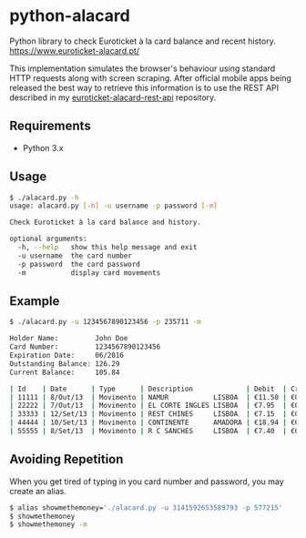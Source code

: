 python-alacard
==============

Python library to check Euroticket à la card balance and recent history.  
https://www.euroticket-alacard.pt/

This implementation simulates the browser's behaviour using standard HTTP requests along with screen scraping.
After official mobile apps being released the best way to retrieve this information is to use the REST API described in my [euroticket-alacard-rest-api](https://github.com/marmelo/euroticket-alacard-rest-api) repository.

Requirements
-----

- Python 3.x


Usage
-----

```bash
$ ./alacard.py -h
usage: alacard.py [-h] -u username -p password [-m]

Check Euroticket à la card balance and history.

optional arguments:
  -h, --help   show this help message and exit
  -u username  the card number
  -p password  the card password
  -m           display card movements
```

Example
-------

```bash
$ ./alacard.py -u 1234567890123456 -p 235711 -m

Holder Name:         John Doe
Card Number:         1234567890123456
Expiration Date:     06/2016
Outstanding Balance: 126.29
Current Balance:     105.84

| Id    | Date      | Type      | Description             | Debit  | Credit | Balance |
| 11111 | 8/Out/13  | Movimento | NAMUR           LISBOA  | €11.50 | €0.00  | 105.84  |
| 22222 | 7/Out/13  | Movimento | EL CORTE INGLES LISBOA  | €7.95  | €0.00  | 117.34  |
| 33333 | 12/Set/13 | Movimento | REST CHINES     LISBOA  | €7.15  | €0.00  | 125.29  |
| 44444 | 10/Set/13 | Movimento | CONTINENTE      AMADORA | €18.94 | €0.00  | 132.44  |
| 55555 | 8/Set/13  | Movimento | R C SANCHES     LISBOA  | €7.40  | €0.00  | 151.38  |
```

Avoiding Repetition
-------------------

When you get tired of typing in you card number and password, you may create an alias.

```bash
$ alias showmethemoney='./alacard.py -u 3141592653589793 -p 577215'
$ showmethemoney
$ showmethemoney -m
```
